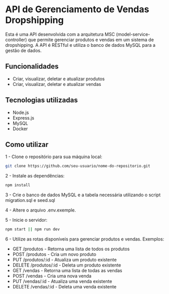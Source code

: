 # API de Gerenciamento de Vendas Dropshipping

Esta é uma API desenvolvida com a arquitetura MSC (model-service-controller) que permite gerenciar produtos e vendas em um sistema de dropshipping. A API é RESTful e utiliza o banco de dados MySQL para a gestão de dados.

## Funcionalidades

- Criar, visualizar, deletar e atualizar produtos
- Criar, visualizar, deletar e atualizar vendas

## Tecnologias utilizadas

- Node.js
- Express.js
- MySQL
- Docker

## Como utilizar

1 - Clone o repositório para sua máquina local:

```bash
git clone https://github.com/seu-usuario/nome-do-repositorio.git
```

2 - Instale as dependências:

```bash
npm install
```

3 - Crie o banco de dados MySQL e a tabela necessária utilizando o script migration.sql e seed.sql

4 - Altere o arquivo .env.exemple.

5 - Inicie o servidor:

```bash
npm start || npm run dev
```

6 - Utilize as rotas disponíveis para gerenciar produtos e vendas. Exemplos:

- GET /produtos - Retorna uma lista de todos os produtos
- POST /produtos - Cria um novo produto
- PUT /produtos/:id - Atualiza um produto existente
- DELETE /produtos/:id - Deleta um produto existente
- GET /vendas - Retorna uma lista de todas as vendas
- POST /vendas - Cria uma nova venda
- PUT /vendas/:id - Atualiza uma venda existente
- DELETE /vendas/:id - Deleta uma venda existente
